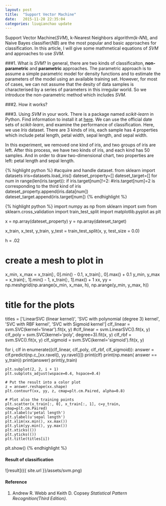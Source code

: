 ```yaml
---
layout: post
title:  "Support Vector Machine"
date:   2015-11-28 22:35:04
categories: liuqianchao update
---
```


Support Vector Machine(*SVM*), k-Nearest Neighbors algorithm(*k-NN*), and Naive Bayes classifier(*NB*) are the most popular and basic approaches for classification. In this article, I will give some mathmetical equations of *SVM* and approaches to use *SVM*.

###1. What is *SVM*?
In general, there are two kinds of classificaiton, **non-parametric** and **parametric** approaches. The parametric approach is to assume a simple parametric model for density functions and to estimate the parameters of the model using an available training set.
However, for most of cases, we can not assume that the desity of data samples is characterised by a series of parameters in this irregular world. So we introduce the non-parametric method which includes *SVM*.

###2. How it works?

###3. Using *SVM* in your work.
There is a package named *scikit-learn* in Python. Find information to install it at [here](http://scikit-learn.org/stable/index.html). We can use the official date sets of *scikit-learn*, and examine the performance of classification. Here, we use *Iris* dataset. There are 3 kinds of iris, each sample has 4 properties which include petal length, petal width, sepal length, and sepal width.    

In this experiment, we removed one kind of iris, and two groups of iris are left. After this process, we have two kinds of iris, and each kind has 50 samples. And in order to draw two-dimensional chart, two properties are left: petal length and sepal length.

{% highlight python %}
#acquire and handle dataset.
from sklearn import datasets 
iris=datasets.load_iris()
dateset_property=[]
dateset_target=[]
for num in range(len(iris.target)):
    if iris.target[num]!=2: #iris.target[num]=2 is corresponding to the third kind of iris
        dateset_property.append(iris.data[num])
        dateset_target.append(iris.target[num])
{% endhighlight %}   

{% highlight python %}
import numpy as np
from sklearn import svm
from sklearn.cross_validation import train_test_split
import matplotlib.pyplot as plt

x = np.array(dateset_property)
y = np.array(dateset_target)

x_train, x_test, y_train, y_test = train_test_split(x, y, test_size = 0.0)

h = .02
# create a mesh to plot in
x_min, x_max = x_train[:, 0].min() - 0.1, x_train[:, 0].max() + 0.1
y_min, y_max = x_train[:, 1].min() - 1, x_train[:, 1].max() + 1
xx, yy = np.meshgrid(np.arange(x_min, x_max, h),
                     np.arange(y_min, y_max, h))

# title for the plots
titles = ['LinearSVC (linear kernel)',
          'SVC with polynomial (degree 3) kernel',
          'SVC with RBF kernel',
          'SVC with Sigmoid kernel']
clf_linear  = svm.SVC(kernel='linear').fit(x, y)
#clf_linear  = svm.LinearSVC().fit(x, y)
clf_poly    = svm.SVC(kernel='poly', degree=3).fit(x, y)
clf_rbf     = svm.SVC().fit(x, y)
clf_sigmoid = svm.SVC(kernel='sigmoid').fit(x, y)

for i, clf in enumerate((clf_linear, clf_poly, clf_rbf, clf_sigmoid)):
    answer = clf.predict(np.c_[xx.ravel(), yy.ravel()])
    print(clf)
    print(np.mean( answer == y_train))
    print(answer)
    print(y_train)

    plt.subplot(2, 2, i + 1)
    plt.subplots_adjust(wspace=0.4, hspace=0.4)

    # Put the result into a color plot
    z = answer.reshape(xx.shape)
    plt.contourf(xx, yy, z, cmap=plt.cm.Paired, alpha=0.8)

    # Plot also the training points
    plt.scatter(x_train[:, 0], x_train[:, 1], c=y_train, cmap=plt.cm.Paired)
    plt.xlabel(u'petal length')
    plt.ylabel(u'sepal length')
    plt.xlim(xx.min(), xx.max())
    plt.ylim(yy.min(), yy.max())
    plt.xticks(())
    plt.yticks(())
    plt.title(titles[i])

plt.show()
{% endhighlight %} 
#### Result of classification

![result]({{ site.url }}/assets/svm.png)

#### Reference
1. Andrew R. Webb and Keith D. Copsey *Statistical Pattern Recognition(Third Edition)*.
